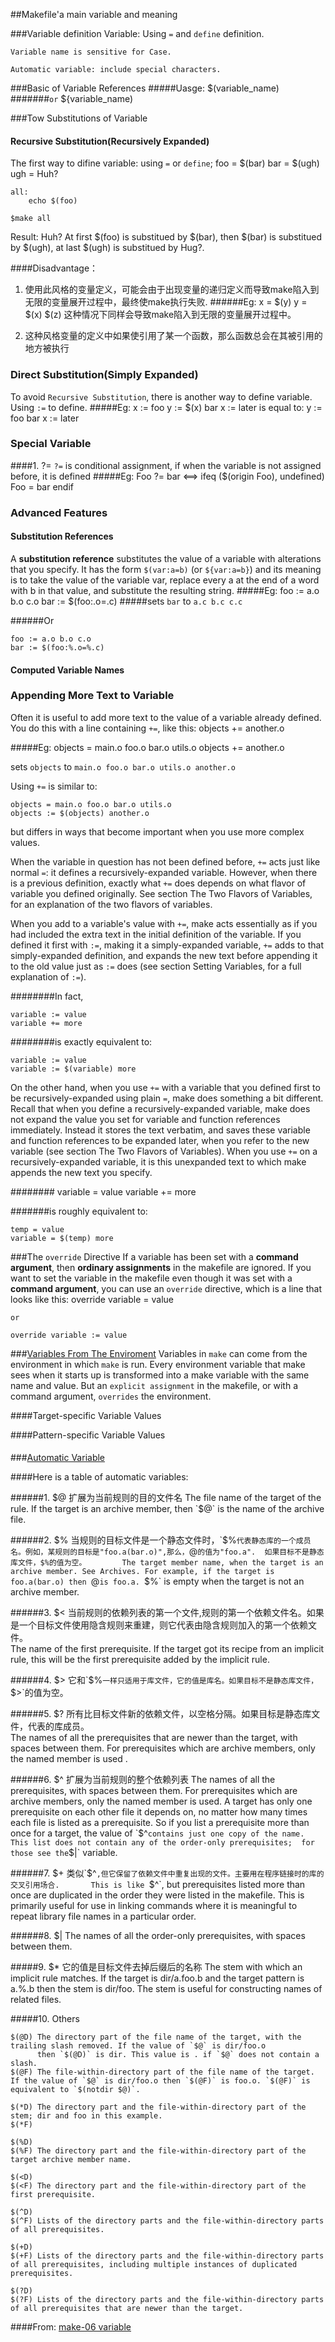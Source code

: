 ##Makefile'a main variable and meaning

###Variable definition
    Variable: Using `=` and `define` definition.

    Variable name is sensitive for Case.

    Automatic variable: include special characters.


###Basic of Variable References
#####Uasge:
    $(variable_name) 
#######`or`
    ${variable_name)

###Tow Substitutions of Variable

#### Recursive Substitution(Recursively Expanded)
The first way to difine variable: using `=` or `define`;
    foo = $(bar)
    bar = $(ugh)
    ugh = Huh?
     
    all:
        echo $(foo)

    $make all

Result:
    Huh?
At first $(foo) is substitued by $(bar), then $(bar) is substitued by $(ugh), at last $(ugh) is substitued by Hug?.

####Disadvantage：
1. 使用此风格的变量定义，可能会由于出现变量的递归定义而导致make陷入到无限的变量展开过程中，最终使make执行失败.
######Eg:
    x = $(y)
    y = $(x) $(z)
这种情况下同样会导致make陷入到无限的变量展开过程中。

2. 这种风格变量的定义中如果使引用了某一个函数，那么函数总会在其被引用的地方被执行     

### Direct Substitution(Simply Expanded)
To avoid `Recursive Substitution`, there is another way to define variable. Using `:=` to define.
#####Eg:
    x := foo
    y := $(x) bar
    x := later
is equal to:
    y := foo bar
    x := later

### Special Variable
####1. ?=
`?=` is conditional assignment, if when the variable is not assigned before, it is defined
#####Eg:
    Foo ?= bar 
    <==>
    ifeq ($(origin Foo), undefined)
        Foo = bar
    endif


### Advanced Features
#### Substitution References

A __substitution reference__ substitutes the value of a variable with alterations that you specify. It has the form `$(var:a=b)` (or `${var:a=b}`) and its meaning is to take the value of the variable var, replace every a at the end of a word with b in that value, and substitute the resulting string.
#####Eg:
    foo := a.o b.o c.o
    bar := $(foo:.o=.c)
#####sets `bar` to `a.c b.c c.c`

######Or

    foo := a.o b.o c.o
    bar := $(foo:%.o=%.c)

#### Computed Variable Names



### Appending More Text to Variable
Often it is useful to add more text to the value of a variable already defined. You do this with a line containing `+=`, like this: 
    objects += another.o

#####Eg:
    objects = main.o foo.o bar.o utils.o
    objects += another.o

sets `objects` to `main.o foo.o bar.o utils.o another.o`

Using `+=` is similar to:

    objects = main.o foo.o bar.o utils.o
    objects := $(objects) another.o

but differs in ways that become important when you use more complex values.

When the variable in question has not been defined before, `+=` acts just like normal `=`: it defines a recursively-expanded variable. However, when there is a previous definition, exactly what `+=` does depends on what flavor of variable you defined originally. See section The Two Flavors of Variables, for an explanation of the two flavors of variables.

When you add to a variable's value with `+=`, make acts essentially as if you had included the extra text in the initial definition of the variable. If you defined it first with `:=`, making it a simply-expanded variable, `+=` adds to that simply-expanded definition, and expands the new text before appending it to the old value just as `:=` does (see section Setting Variables, for a full explanation of `:=`).

########In fact,

    variable := value
    variable += more

########is exactly equivalent to:

    variable := value
    variable := $(variable) more

On the other hand, when you use `+=` with a variable that you defined first to be recursively-expanded using plain `=`, make does something a bit different. Recall that when you define a recursively-expanded variable, 
make does not expand the value you set for variable and function references immediately. Instead it stores the text verbatim, and saves these variable and function references to be expanded later, 
when you refer to the new variable (see section The Two Flavors of Variables). When you use `+=` on a recursively-expanded variable, it is this unexpanded text to which make appends the new text you specify.

########
    variable = value
    variable += more

#######is roughly equivalent to:

    temp = value
    variable = $(temp) more

###The `override` Directive
If a variable has been set with a __command argument__, then __ordinary assignments__ in the makefile are ignored. 
If you want to set the variable in the makefile even though it was set with a __command argument__, 
you can use an `override` directive, which is a line that looks like this:
    override variable = value

    or

    override variable := value


###[Variables From The Enviroment](http://ftp.gnu.org/old-gnu/Manuals/make-3.79.1/html_chapter/make_6.html#SEC68)
Variables in `make` can come from the environment in which `make` is run. 
Every environment variable that make sees when it starts up is transformed into a make variable with the same name and value.
But an `explicit assignment` in the makefile, or with a command argument, `overrides` the environment. 

####Target-specific Variable Values


####Pattern-specific Variable Values




####

###[Automatic Variable](https://www.gnu.org/software/make/manual/html_node/Automatic-Variables.html)

####Here is a table of automatic variables:

######1. $@ 
扩展为当前规则的目的文件名      
The file name of the target of the rule. If the target is an archive member, then `$@` is the name of the archive file. 

######2. $% 
当规则的目标文件是一个静态文件时，`$%`代表静态库的一个成员名。例如，某规则的目标是"foo.a(bar.o)",那么，`$%`的值就为"bar.o"，而`$@`的值为"foo.a". 
如果目标不是静态库文件，$%的值为空。       
The target member name, when the target is an archive member. See Archives. For example, if the target is foo.a(bar.o) then `$%` is bar.o and `$@` is foo.a. 
`$%` is empty when the target is not an archive member.

######3. $< 
当前规则的依赖列表的第一个文件,规则的第一个依赖文件名。如果是一个目标文件使用隐含规则来重建，则它代表由隐含规则加入的第一个依赖文件。    
The name of the first prerequisite. If the target got its recipe from an implicit rule, this will be the first prerequisite added by the implicit rule.

######4. $>
它和`$%`一样只适用于库文件，它的值是库名。如果目标不是静态库文件，`$>`的值为空。

######5. $?
所有比目标文件新的依赖文件，以空格分隔。如果目标是静态库文件，代表的库成员。     
The names of all the prerequisites that are newer than the target, with spaces between them. For prerequisites which are archive members, 
only the named member is used .

######6. $^
扩展为当前规则的整个依赖列表      
The names of all the prerequisites, with spaces between them. For prerequisites which are archive members, only the named member is used. 
A target has only one prerequisite on each other file it depends on, no matter how many times each file is listed as a prerequisite. 
So if you list a prerequisite more than once for a target, the value of `$^` contains just one copy of the name. This list does not contain any of the order-only prerequisites; 
for those see the `$|` variable.

######7. $+
类似`$^`,但它保留了依赖文件中重复出现的文件。主要用在程序链接时的库的交叉引用场合.      
This is like `$^`, but prerequisites listed more than once are duplicated in the order they were listed in the makefile.
This is primarily useful for use in linking commands where it is meaningful to repeat library file names in a particular order.

######8. $|
The names of all the order-only prerequisites, with spaces between them.

#####9. $* 它的值是目标文件去掉后缀后的名称
The stem with which an implicit rule matches. If the target is dir/a.foo.b and the target pattern is a.%.b then the stem is dir/foo.
The stem is useful for constructing names of related files.

#####10. Others

    $(@D) The directory part of the file name of the target, with the trailing slash removed. If the value of `$@` is dir/foo.o 
          then `$(@D)` is dir. This value is . if `$@` does not contain a slash.
    $(@F) The file-within-directory part of the file name of the target. If the value of `$@` is dir/foo.o then `$(@F)` is foo.o. `$(@F)` is equivalent to `$(notdir $@)`.
    
    $(*D) The directory part and the file-within-directory part of the stem; dir and foo in this example.
    $(*F)

    $(%D)
    $(%F) The directory part and the file-within-directory part of the target archive member name.

    $(<D)
    $(<F) The directory part and the file-within-directory part of the first prerequisite.

    $(^D)
    $(^F) Lists of the directory parts and the file-within-directory parts of all prerequisites.

    $(+D)
    $(+F) Lists of the directory parts and the file-within-directory parts of all prerequisites, including multiple instances of duplicated prerequisites.

    $(?D)
    $(?F) Lists of the directory parts and the file-within-directory parts of all prerequisites that are newer than the target.
    

####From: [make-06 variable](http://www.yayu.org/book/gnu_make/make-06.html)
